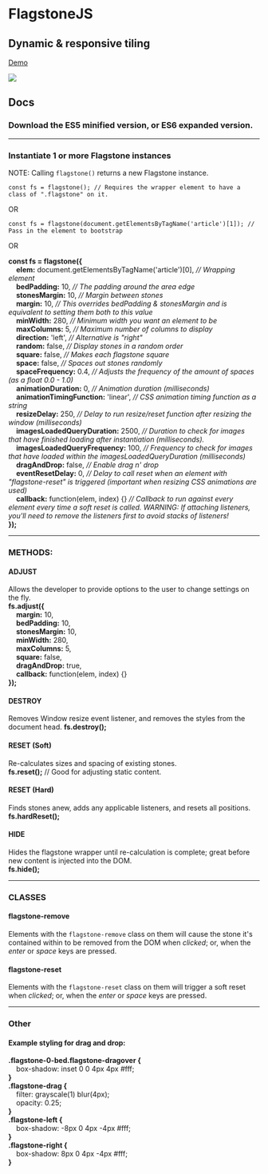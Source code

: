 # FlagstoneJS
## Dynamic &#38; responsive tiling

[Demo](http://codepen.io/depthdev/pen/pNMOdd)

<a href="http://codepen.io/depthdev/full/pNMOdd/" target="_blank"><img src="http://cdn.depthdev.com/flagstone-3.0.0-screenshot.png"></a>

## Docs

### Download the ES5 minified version, or ES6 expanded version.

---

### Instantiate 1 or more Flagstone instances
NOTE: Calling `flagstone()` returns a new Flagstone instance.

`const fs = flagstone(); // Requires the wrapper element to have a class of ".flagstone" on it.`

OR

`const fs = flagstone(document.getElementsByTagName('article')[1]); // Pass in the element to bootstrap`

OR

**const fs = flagstone({**  
  &#160;&#160;&#160;&#160;**elem:** document.getElementsByTagName('article')[0], *// Wrapping element*  
  &#160;&#160;&#160;&#160;**bedPadding:** 10, *// The padding around the area edge*  
  &#160;&#160;&#160;&#160;**stonesMargin:** 10, *// Margin between stones*  
  &#160;&#160;&#160;&#160;**margin:** 10, *// This overrides bedPadding &#38; stonesMargin and is equivalent to setting them both to this value*  
  &#160;&#160;&#160;&#160;**minWidth:** 280, *// Minimum width you want an element to be*  
  &#160;&#160;&#160;&#160;**maxColumns:** 5, *// Maximum number of columns to display*  
  &#160;&#160;&#160;&#160;**direction:** 'left', *// Alternative is "right"*  
  &#160;&#160;&#160;&#160;**random:** false, *// Display stones in a random order*  
  &#160;&#160;&#160;&#160;**square:** false, *// Makes each flagstone square*  
  &#160;&#160;&#160;&#160;**space:** false, *// Spaces out stones randomly*  
  &#160;&#160;&#160;&#160;**spaceFrequency:** 0.4, *// Adjusts the frequency of the amount of spaces (as a float 0.0 - 1.0)*  
  &#160;&#160;&#160;&#160;**animationDuration:** 0, *// Animation duration (milliseconds)*  
  &#160;&#160;&#160;&#160;**animationTimingFunction:** 'linear', *// CSS animation timing function as a string*  
  &#160;&#160;&#160;&#160;**resizeDelay:** 250, *// Delay to run resize/reset function after resizing the window (milliseconds)*  
  &#160;&#160;&#160;&#160;**imagesLoadedQueryDuration:** 2500, *// Duration to check for images that have finished loading after instantiation (milliseconds).*  
  &#160;&#160;&#160;&#160;**imagesLoadedQueryFrequency:** 100, *// Frequency to check for images that have loaded within the imagesLoadedQueryDuration (milliseconds)*  
  &#160;&#160;&#160;&#160;**dragAndDrop:** false, *// Enable drag n' drop*  
  &#160;&#160;&#160;&#160;**eventResetDelay:** 0, *// Delay to call reset when an element with "flagstone-reset" is triggered (important when resizing CSS animations are used)*  
  &#160;&#160;&#160;&#160;**callback:** function(elem, index) {} *// Callback to run against every element every time a soft reset is called. WARNING: If attaching listeners, you'll need to remove the listeners first to avoid stacks of listeners!*  
**});**

---

### METHODS:

#### ADJUST
Allows the developer to provide options to the user to change settings on the fly.  
**fs.adjust({**  
&#160;&#160;&#160;&#160;**margin:** 10,  
&#160;&#160;&#160;&#160;**bedPadding:** 10,  
&#160;&#160;&#160;&#160;**stonesMargin:** 10,  
&#160;&#160;&#160;&#160;**minWidth:** 280,  
&#160;&#160;&#160;&#160;**maxColumns:** 5,  
&#160;&#160;&#160;&#160;**square:** false,  
&#160;&#160;&#160;&#160;**dragAndDrop:** true,  
&#160;&#160;&#160;&#160;**callback:** function(elem, index) {}  
**});**

#### DESTROY
Removes Window resize event listener, and removes the styles from the document head.
**fs.destroy();**

#### RESET (Soft)
Re-calculates sizes and spacing of existing stones.  
**fs.reset();** // Good for adjusting static content.

#### RESET (Hard)
Finds stones anew, adds any applicable listeners, and resets all positions.  
**fs.hardReset();**

#### HIDE
Hides the flagstone wrapper until re-calculation is complete; great before new content is injected into the DOM.  
**fs.hide();**

---

### CLASSES

#### flagstone-remove
Elements with the `flagstone-remove` class on them will cause the stone it's contained within to be removed from the DOM when *clicked*; or, when the *enter* or *space* keys are pressed.

#### flagstone-reset
Elements with the `flagstone-reset` class on them will trigger a soft reset when *clicked*; or, when the *enter* or *space* keys are pressed.

---

### Other
#### Example styling for drag and drop:
**.flagstone-0-bed.flagstone-dragover {**  
&#160;&#160;&#160;&#160;box-shadow: inset 0 0 4px 4px #fff;  
**}**  
**.flagstone-drag {**  
&#160;&#160;&#160;&#160;filter: grayscale(1) blur(4px);  
&#160;&#160;&#160;&#160;opacity: 0.25;  
**}**  
**.flagstone-left {**  
&#160;&#160;&#160;&#160;box-shadow: -8px 0 4px -4px #fff;  
**}**  
**.flagstone-right {**  
&#160;&#160;&#160;&#160;box-shadow: 8px 0 4px -4px #fff;  
**}**
